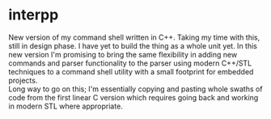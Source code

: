 # interpp
New version of my command shell written in C++. Taking my time with this, still in design phase. I have yet to build the thing as a whole unit yet. In this new version I'm promising to bring the same flexibility in adding new commands and parser functionality to the parser using modern C++/STL techniques to a command shell utility with a small footprint for embedded projects.<br>Long way to go on this; I'm essentially copying and pasting whole swaths of code from the first  linear C version which requires going back and working in modern STL where appropriate.
